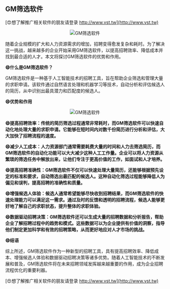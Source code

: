 ## **GM筛选软件**

[😍想了解推广相关软件的朋友请登录 http://www.vst.tw](http://www.vst.tw)

 <center><img src="https://vst.tw/MP4/tuiguang/png/6.png" alt="GM筛选软件"></center>

随着企业规模的扩大和人力资源需求的增加，招聘变得愈发复杂和耗时。为了解决这一挑战，越来越多的企业开始采用GM筛选软件，以提高招聘效率、降低成本并找到最合适的人才。本文将探讨GM筛选软件的优势和作用。

**😄什么是GM筛选软件？**

GM筛选软件是一种基于人工智能技术的招聘工具，旨在帮助企业筛选和管理大量的求职申请。该软件通过自然语言处理和机器学习等技术，自动分析和评估候选人的简历，从中识别出最具潜力和匹配度的候选人。

**😄优势和作用**

 <center><img src="https://vst.tw/MP4/tuiguang/png/7.png" alt="GM筛选软件"></center>

**😄提高招聘效率：传统的简历筛选过程通常非常耗时，而GM筛选软件可以快速自动化地处理大量的求职申请。它能够在短时间内对数千份简历进行分析和评估，大大加快了招聘流程的速度。**

**😄减少人工成本：人力资源部门通常需要耗费大量的时间和人力去筛选简历，而GM筛选软件的自动化功能可以大大减少这种人工工作量。企业可以将人力资源从繁琐的筛选任务中解放出来，让他们专注于更高价值的工作，如面试和人才培养。**

**😄提高招聘准确性：GM筛选软件不仅可以快速处理大量简历，还能够根据预先设定的标准和要求，自动筛选出最匹配的候选人。这种自动化筛选过程能够降低人为偏见和误判，提高招聘的准确性和质量。**

**😄增强候选人体验：候选人通常希望能够尽快收到招聘结果，而GM筛选软件的快速处理能力可以满足这一需求。通过及时的反馈和透明的招聘流程，候选人能够更好地了解自己的求职状态，提升整体的求职体验。**

**😄数据驱动招聘决策：GM筛选软件还可以生成大量的招聘数据和分析报告，帮助企业了解招聘过程中的趋势和模式。这些数据可以为企业提供有价值的洞察，指导他们制定更加科学和有效的招聘策略，从而更好地应对人才市场的挑战。**

**😄结语**

综上所述，GM筛选软件作为一种新型的招聘工具，具有提高招聘效率、降低成本、增强候选人体验和数据驱动招聘决策等诸多优势。随着人工智能技术的不断发展和普及，GM筛选软件将在未来招聘领域发挥越来越重要的作用，成为企业招聘流程优化的重要利器。

[😍想了解推广相关软件的朋友请登录 http://www.vst.tw](http://www.vst.tw)



